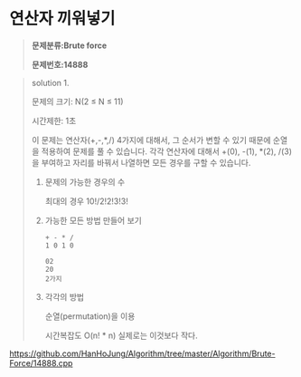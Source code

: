 # 연산자 끼워넣기

> **문제분류:Brute force**
>
> **문제번호:14888**

> solution 1.
>
> 문제의 크기: N(2 ≤ N ≤ 11)
>
> 시간제한: 1초
>
>
>
> 이 문제는 연산자(+,-,*,/)  4가지에 대해서, 그 순서가 변할 수 있기 때문에 순열을 적용하여 문제를 풀 수 있습니다.  각각 연산자에 대해서 +(0), -(1), *(2), /(3) 을 부여하고 자리를 바꿔서 나열하면 모든 경우를 구할 수 있습니다. 
>
> 1. 문제의 가능한 경우의 수
>
>    최대의 경우 10!/2!2!3!3!
>
> 2. 가능한 모든 방법 만들어 보기
>
>    ```
>    + - * / 
>    1 0 1 0
>    
>    02
>    20
>    2가지
>    
>    ```
>
> 3. 각각의 방법
>
>    순열(permutation)을 이용
>
>    시간복잡도 O(n! * n) 실제로는 이것보다 작다.
>

https://github.com/HanHoJung/Algorithm/tree/master/Algorithm/Brute-Force/14888.cpp












